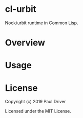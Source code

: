 # cl-urbit

Nock/urbit runtime in Common Lisp.

# Overview

# Usage

# License

Copyright (c) 2019 Paul Driver

Licensed under the MIT License.

